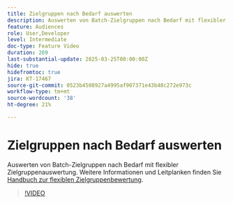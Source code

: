 ```yaml
---
title: Zielgruppen nach Bedarf auswerten
description: Auswerten von Batch-Zielgruppen nach Bedarf mit flexibler Zielgruppenauswertung.
feature: Audiences
role: User,Developer
level: Intermediate
doc-type: Feature Video
duration: 269
last-substantial-update: 2025-03-25T00:00:00Z
hide: true
hidefromtoc: true
jira: KT-17467
source-git-commit: 0523b4508927a4995af907371e43b48c272e973c
workflow-type: tm+mt
source-wordcount: '38'
ht-degree: 21%

---
```



# Zielgruppen nach Bedarf auswerten

Auswerten von Batch-Zielgruppen nach Bedarf mit flexibler Zielgruppenauswertung. Weitere Informationen und Leitplanken finden Sie [Handbuch zur flexiblen Zielgruppenbewertung](https://experienceleague.adobe.com/en/docs/experience-platform/segmentation/methods/flexible-audience-evaluation).

>[!VIDEO](https://video.tv.adobe.com/v/3453640/?learn=on&enablevpops)

